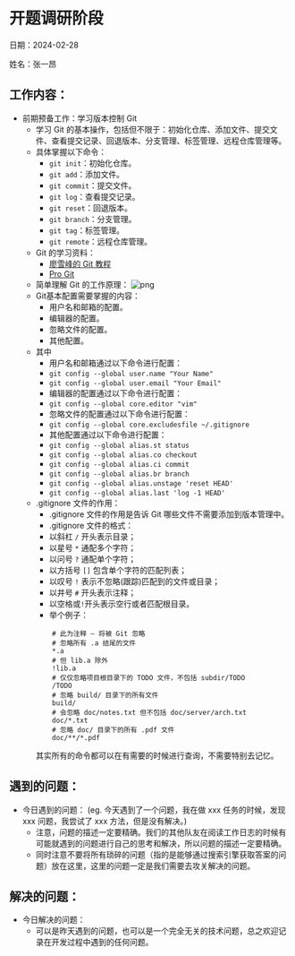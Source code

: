 # 开题调研阶段
日期：2024-02-28

姓名：张一昂
## 工作内容：

- 前期预备工作：学习版本控制 Git
    - 学习 Git 的基本操作，包括但不限于：初始化仓库、添加文件、提交文件、查看提交记录、回退版本、分支管理、标签管理、远程仓库管理等。
    - 具体掌握以下命令：
        - `git init`：初始化仓库。
        - `git add`：添加文件。
        - `git commit`：提交文件。
        - `git log`：查看提交记录。
        - `git reset`：回退版本。
        - `git branch`：分支管理。
        - `git tag`：标签管理。
        - `git remote`：远程仓库管理。
    - Git 的学习资料：
        - [廖雪峰的 Git 教程](https://www.liaoxuefeng.com/wiki/896043488029600)
        - [Pro Git](https://git-scm.com/book/zh/v2)
    - 简单理解 Git 的工作原理：
    ![png](https://bbsmax.ikafan.com/static/L3Byb3h5L2h0dHAvYWh1bnRzdW4uZ2l0ZWUuaW8vYmxvZ2ltYWdlYmVkL2ltZy9naXQvbGVzc29uNS8yLnBuZw==.jpg)
    - Git基本配置需要掌握的内容：
        - 用户名和邮箱的配置。
        - 编辑器的配置。
        - 忽略文件的配置。
        - 其他配置。
    - 其中
        - 用户名和邮箱通过以下命令进行配置：
        - `git config --global user.name "Your Name"`
        - `git config --global user.email "Your Email"`
        - 编辑器的配置通过以下命令进行配置：
        - `git config --global core.editor "vim"`
        - 忽略文件的配置通过以下命令进行配置：
        - `git config --global core.excludesfile ~/.gitignore`
        - 其他配置通过以下命令进行配置：
        - `git config --global alias.st status`
        - `git config --global alias.co checkout`
        - `git config --global alias.ci commit`
        - `git config --global alias.br branch`
        - `git config --global alias.unstage 'reset HEAD'`
        - `git config --global alias.last 'log -1 HEAD'`
    - .gitignore 文件的作用：
        - .gitignore 文件的作用是告诉 Git 哪些文件不需要添加到版本管理中。
        - .gitignore 文件的格式：
        - 以斜杠 `/` 开头表示目录；
        - 以星号 `*` 通配多个字符；
        - 以问号 `?` 通配单个字符；
        - 以方括号 `[]` 包含单个字符的匹配列表；
        - 以叹号 `!` 表示不忽略(跟踪)匹配到的文件或目录；
        - 以井号 `#` 开头表示注释；
        - 以空格或`!`开头表示空行或者匹配根目录。
        - 举个例子：
        ```
            # 此为注释 – 将被 Git 忽略
            # 忽略所有 .a 结尾的文件
            *.a
            # 但 lib.a 除外
            !lib.a
            # 仅仅忽略项目根目录下的 TODO 文件，不包括 subdir/TODO
            /TODO
            # 忽略 build/ 目录下的所有文件
            build/
            # 会忽略 doc/notes.txt 但不包括 doc/server/arch.txt
            doc/*.txt
            # 忽略 doc/ 目录下的所有 .pdf 文件
            doc/**/*.pdf
        ```
        其实所有的命令都可以在有需要的时候进行查询，不需要特别去记忆。

## 遇到的问题：

- 今日遇到的问题：
    (eg. 今天遇到了一个问题，我在做 xxx 任务的时候，发现 xxx 问题，我尝试了 xxx 方法，但是没有解决。)
    - 注意，问题的描述一定要精确。我们的其他队友在阅读工作日志的时候有可能就遇到的问题进行自己的思考和解决，所以问题的描述一定要精确。
    - 同时注意不要将所有琐碎的问题（指的是能够通过搜索引擎获取答案的问题）放在这里，这里的问题一定是我们需要去攻关解决的问题。

## 解决的问题：

- 今日解决的问题：
    - 可以是昨天遇到的问题，也可以是一个完全无关的技术问题，总之欢迎记录在开发过程中遇到的任何问题。